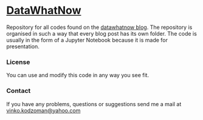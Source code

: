 # [DataWhatNow](https://datawhatnow.com/)

Repository for all codes found on the [datawhatnow blog](https://datawhatnow.com/). The repository is organised in such a way that every blog post has its own folder. The code is usually in the form of a Jupyter Notebook because it is made for presentation.

### License
You can use and modify this code in any way you see fit.

### Contact

If you have any problems, questions or suggestions send me a mail at vinko.kodzoman@yahoo.com
